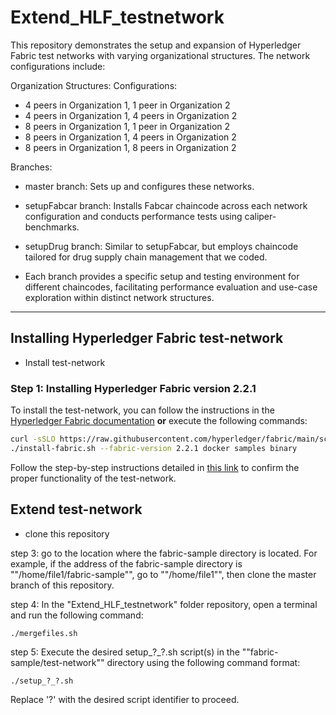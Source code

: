 # Extend_HLF_testnetwork
This repository demonstrates the setup and expansion of Hyperledger Fabric test networks with varying organizational structures. The network configurations include:

Organization Structures:
Configurations:

* 4 peers in Organization 1, 1 peer in Organization 2                
* 4 peers in Organization 1, 4 peers in Organization 2
* 8 peers in Organization 1, 1 peer in Organization 2
* 8 peers in Organization 1, 4 peers in Organization 2
* 8 peers in Organization 1, 8 peers in Organization 2

Branches:

* master branch: Sets up and configures these networks.

* setupFabcar branch: Installs Fabcar chaincode across each network configuration and conducts performance tests using caliper-benchmarks.

* setupDrug branch: Similar to setupFabcar, but employs chaincode tailored for drug supply chain management that we coded.

* Each branch provides a specific setup and testing environment for different chaincodes, facilitating performance evaluation and use-case exploration within distinct network structures.

-----------------------------------

## Installing Hyperledger Fabric test-network
- Install test-network
  
### Step 1: Installing Hyperledger Fabric version 2.2.1
To install the test-network, you can follow the instructions in the [Hyperledger Fabric documentation](https://hyperledger-fabric.readthedocs.io/en/latest/install.html) **or** execute the following commands:

```bash
curl -sSLO https://raw.githubusercontent.com/hyperledger/fabric/main/scripts/install-fabric.sh && chmod +x install-fabric.sh
./install-fabric.sh --fabric-version 2.2.1 docker samples binary
```  
Follow the step-by-step instructions detailed in [this link](https://hyperledger-fabric.readthedocs.io/en/latest/test_network.html#using-the-fabric-test-network ) to confirm the proper functionality of the test-network.
## Extend test-network
- clone this repository
  
step 3: go to the location where the fabric-sample directory is located. For example, if the address of the fabric-sample directory is ""/home/file1/fabric-sample"", go to ""/home/file1"", then clone the master branch of this repository.

step 4: In the "Extend_HLF_testnetwork" folder repository, open a terminal and run the following command:
~~~
./mergefiles.sh
~~~

step 5: Execute the desired setup_?_?.sh script(s) in the ""fabric-sample/test-network"" directory using the following command format:
~~~
./setup_?_?.sh
~~~
Replace '?' with the desired script identifier to proceed.





